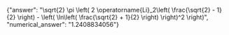 {"answer": "\\sqrt{2} \\pi \\left( 2 \\operatorname{Li}_2\\left( \\frac{\\sqrt{2} - 1}{2} \\right) - \\left( \\ln\\left( \\frac{\\sqrt{2} + 1}{2} \\right) \\right)^2 \\right)", "numerical_answer": "1.2408834056"}